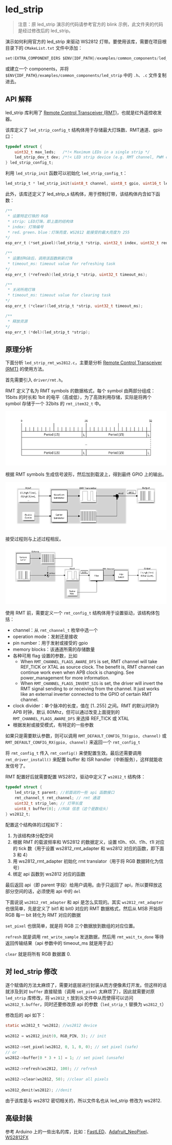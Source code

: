 # led_strip

> 注意：原 led_strip 演示的代码请参考官方的 blink 示例，此文件夹的代码是经过修改后的 led_strip。

演示如何利用官方的 led_strip 来驱动 WS2812 灯带。要使用该库，需要在项目根目录下的 `CMakeList.txt` 文件中添加：

```c
set(EXTRA_COMPONENT_DIRS $ENV{IDF_PATH}/examples/common_components/led_strip)
```

或建立一个 components，并将 `$ENV{IDF_PATH}/examples/common_components/led_strip` 中的 `.h`、`.c` 文件复制进去。

## API 解释

led_strip 库利用了 [Remote Control Transceiver (RMT)](https://docs.espressif.com/projects/esp-idf/zh_CN/latest/esp32c3/api-reference/peripherals/rmt.html)，也就是红外遥控收发器。

该库定义了 `led_strip_config_t` 结构体用于存储最大灯珠数、RMT通道、gpio口：

```c
typedef struct {
    uint32_t max_leds;   /*!< Maximum LEDs in a single strip */
    led_strip_dev_t dev; /*!< LED strip device (e.g. RMT channel, PWM channel, etc) */
} led_strip_config_t;
```

利用 `led_strip_init` 函数可以初始化 `led_strip_config_t`：

```c
led_strip_t * led_strip_init(uint8_t channel, uint8_t gpio, uint16_t led_num);
```

此外，该库还定义了 led_strip_s 结构体，用于控制灯带，该结构体内含如下函数：

```c
/**
 * 设置特定灯珠的 RGB 
 * strip: LED灯珠，即上面的结构体
 * index: 灯珠编号
 * red、green、blue：灯珠亮度，WS2812 能接受的最大亮度为 255
*/
esp_err_t (*set_pixel)(led_strip_t *strip, uint32_t index, uint32_t red, uint32_t green, uint32_t blue);
```

```c
/**
 * 设置好RGB后，调用该函数刷新灯珠
 * timeout_ms: timeout value for refreshing task
*/
esp_err_t (*refresh)(led_strip_t *strip, uint32_t timeout_ms);
```

```c
/**
 * 关闭所用灯珠
 * timeout_ms: timeout value for clearing task
*/
esp_err_t (*clear)(led_strip_t *strip, uint32_t timeout_ms);
```

```c
/**
 * 释放资源
*/
esp_err_t (*del)(led_strip_t *strip);
```

## 原理分析

下面分析 `led_strip_rmt_ws2812.c`，主要是分析 [Remote Control Transceiver (RMT)](https://docs.espressif.com/projects/esp-idf/zh_CN/latest/esp32c3/api-reference/peripherals/rmt.html) 的使用方法。

首先需要引入 `driver/rmt.h`。

RMT 定义了名为 RMT symbols 的数据格式，每个 symbol 由两部分组成：15bits 的时长和 1bit 的电平（高或低），为了高效利用存储，实际是将两个 symbol 存储于一个 32bits 的 `rmt_item32_t` 中。

![RMT symbols](images/RMT_symbols.png)

根据 RMT symbols 生成信号波形，然后加到载波上，得到最终 GPIO 上的输出。

![RMT Transmitter Overview](images/RMT_Transmitter_Overview.png)

接受过程则与上述过程相反。

![RMT Receiver Overview](images/RMT_Receiver_Overview.png)

使用 RMT 前，需要定义一个 `rmt_config_t` 结构体用于设置驱动，该结构体包括：

- channel：从 `rmt_channel_t` 枚举中选一个
- operation mode：发射还是接收
- pin number：用于发射或接受的 gpio
- memory blocks：该通道所需的存储数量
- 各种可用 flag 设置的参数，比如
  - When `RMT_CHANNEL_FLAGS_AWARE_DFS` is set, RMT channel will take REF_TICK or XTAL as source clock. The benefit is, RMT channel can continue work even when APB clock is changing. See power_management for more information.
  - When `RMT_CHANNEL_FLAGS_INVERT_SIG` is set, the driver will invert the RMT signal sending to or receiving from the channel. It just works like an external inverter connected to the GPIO of certain RMT channel.
- clock divider：单个脉冲的长度，值在 [1..255] 之间。RMT 的默认时钟为 APB 时钟，默认 80Mhz，但可以通过改变上面提到的 `RMT_CHANNEL_FLAGS_AWARE_DFS` 来选择 REF_TICK 或 XTAL
- 根据发射或接受模式，有特定的一些参数

如果只是需要默认参数，则可以调用 `RMT_DEFAULT_CONFIG_TX(gpio, channel)` 或 `RMT_DEFAULT_CONFIG_RX(gpio, channel)` 来返回一个 `rmt_config_t`

将 `rmt_config_t` 传入 `rmt_config()` 来使配置生效。最后还需要调用 `rmt_driver_install()` 来配置 buffer 和 ISR handler（中断服务），这样就能收发信号了。

RMT 配置好后就需要配置 WS2812，驱动中定义了 `ws2812_t` 结构体：

```c
typedef struct {
    led_strip_t parent; //前面说的一些 api 函数接口
    rmt_channel_t rmt_channel; // rmt 通道
    uint32_t strip_len; // 灯带长度
    uint8_t buffer[0]; //RGB 信息（这个是数组头）
} ws2812_t;
```

配置这个结构体的过程如下：

1. 为该结构体分配空间
2. 根据 RMT 的载波频率和 WS2812 的数据定义，设置 t0h、t0l、t1h、t1l 对应的 tick 数（用于设置 ws2812_rmt_adapter 和 ws2812 对应的函数，即下面 3 和 4）
3. 用 ws2812_rmt_adapter 初始化 rmt translator（用于将 RGB 数据转化为信号）
4. 绑定 api 函数到 ws2812 对应的函数

最后返回 api（即 parent 字段）给用户调用。由于只返回了 api，所以要释放这部分空间的话，必须使用 api 中的 `del`

下面说说 `ws2812_rmt_adapter` 和 api 是怎么实现的。其实 `ws2812_rmt_adapter` 也很简单，先是定义了 bit1 和 bit0 对应的 RMT 数据格式，然后从 MSB 开始将 RGB 每一 bit 转化为 RMT 对应的数据

`set_pixel` 也很简单，就是将 RGB 三个数据放到数组的对应位置。

`refresh` 就是调用 `rmt_write_sample` 发送数据，然后用 `rmt_wait_tx_done` 等待返回传输结果（api 参数中的 timeout_ms 就是用于此）

`clear` 就是将所有 RGB 数据置 0.

## 对 led_strip 修改

逐个赋值的方法太麻烦了，需要对底层进行封装从而方便像素灯开发。但这样的话就涉及到对 `buffer` 直接赋值（调用 `set_pixel` 太麻烦了），因此就需要对原 `led_strip` 库修改，将 `ws2812_t` 放到头文件中从而使得可以访问 `ws2812_t.buffer`，同时还要修改原 api 的参数（`led_strip_t` 替换为 `ws2812_t`）

修改后的 api 如下：

```c
static ws2812_t *ws2812; //ws2812 device

ws2812 = ws2812_init(0, RGB_PIN, 3); // init

ws2812->set_pixel(ws2812, 0, 1, 0, 0); // set pixel (safe)
// or
ws2812->buffer[0 * 3 + 1] = 1; // set pixel (unsafe)

ws2812->refresh(ws2812, 100); // refresh

ws2812->clear(ws2812, 50); //clear all pixels

ws2812_denit(ws2812); //denit 
```

由于该库是与 ws2812 密切相关的，所以文件名也从 led_strip 修改为 ws2812.

## 高级封装

参考 Arduino 上的一些出名的库，比如：[FastLED](https://github.com/FastLED/FastLED/wiki/)、[Adafruit_NeoPixel](https://github.com/adafruit/Adafruit_NeoPixel)、[WS2812FX](https://github.com/kitesurfer1404/WS2812FX)